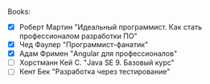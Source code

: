 Books:
- [x] Роберт Мартин "Идеальный программист. Как стать профессионалом разработки ПО"
- [x] Чед Фаулер "Программист-фанатик"
- [x] Адам Фримен "Angular для профессионалов"
- [ ] Хорстманн Кей С. "Java SE 9. Базовый курс"
- [ ] Кент Бек "Разработка через тестирование"
